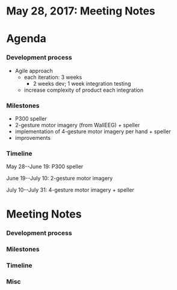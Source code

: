 # May 28, 2017: Meeting Notes

# Agenda
### Development process
* Agile approach
    * each iteration: 3 weeks
        * 2 weeks dev; 1 week integration testing
    * increase complexity of product each integration

### Milestones
* P300 speller
* 2-gesture motor imagery (from WallEEG) + speller
* implementation of 4-gesture motor imagery per hand + speller
* improvements

### Timeline
May 28--June 19: P300 speller

June 19--July 10:
2-gesture motor imagery

July 10--July 31:
4-gesture motor imagery + speller

# Meeting Notes
### Development process
### Milestones
### Timeline
### Misc
